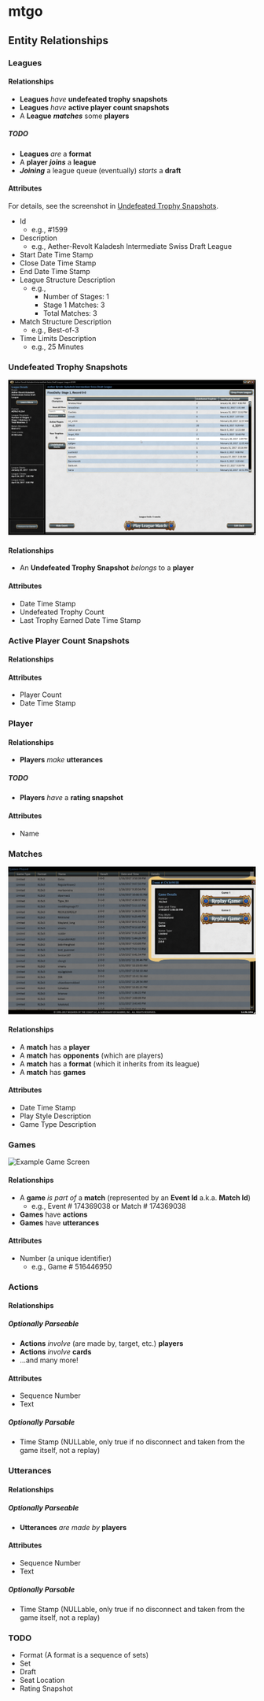 # mtgo
## Entity Relationships
### Leagues
#### Relationships
* **Leagues** _have_ **undefeated trophy snapshots**
* **Leagues** _have_ **active player count snapshots**
* A **League** **_matches_** some **players**
##### TODO
* **Leagues** _are_ a **format**
* A **player** _**joins**_ a **league**
* _**Joining**_ a league queue (eventually) _starts_ a **draft**
#### Attributes
For details, see the screenshot in [Undefeated Trophy Snapshots](#undefeated-trophy-snapshots).
* Id
  * e.g., \#1599
* Description
  * e.g., Aether-Revolt Kaladesh Intermediate Swiss Draft League
* Start Date Time Stamp
* Close Date Time Stamp
* End Date Time Stamp
* League Structure Description
  * e.g., 
    * Number of Stages: 1
    * Stage 1 Matches: 3
    * Total Matches: 3
* Match Structure Description
  * e.g., Best-of-3
* Time Limits Description
  * e.g., 25 Minutes
### Undefeated Trophy Snapshots
![Undefeated Trophy Snapshots](/Screenshots/League%20Screen%202017-03-18%20at%2011.06.09%20PM.png)
#### Relationships
* An **Undefeated Trophy Snapshot** _belongs_ to a **player**
#### Attributes
* Date Time Stamp
* Undefeated Trophy Count
* Last Trophy Earned Date Time Stamp
### Active Player Count Snapshots
#### Relationships
#### Attributes
* Player Count
* Date Time Stamp
### Player
#### Relationships
* **Players** _make_ **utterances**
##### TODO
* **Players** _have_ a **rating snapshot**
#### Attributes
* Name
### Matches
![Match History Screen](/Screenshots/Match%20History%20Screen%20Shot%202017-03-19%20at%2010.30.31%20PM.png)
#### Relationships
* A **match** has a **player**
* A **match** has **opponents** (which are players)
* A **match** has a **format** (which it inherits from its league)
* A **match** has **games**
#### Attributes
* Date Time Stamp
* Play Style Description
* Game Type Description
### Games
![Example Game Screen](/Screenshots/Game%20Screen%20Shot%202017-03-19%20at%2010.51.48%20PM.png)
#### Relationships
* A **game** _is part of_ a **match** (represented by an **Event Id** a.k.a. **Match Id**)
  * e.g., Event # 174369038 or Match # 174369038
* **Games** have **actions**
* **Games** have **utterances**
#### Attributes
* Number (a unique identifier)
  * e.g., Game \# 516446950
### Actions
#### Relationships
##### Optionally Parseable
* **Actions** _involve_ (are made by, target, etc.) **players**
* **Actions** _involve_ **cards**
* ...and many more!
#### Attributes
* Sequence Number
* Text
##### Optionally Parsable
* Time Stamp (NULLable, only true if no disconnect and taken from the game itself, not a replay)
### Utterances
#### Relationships
##### Optionally Parseable
* **Utterances** _are made by_ **players**
#### Attributes
* Sequence Number
* Text
##### Optionally Parsable
* Time Stamp (NULLable, only true if no disconnect and taken from the game itself, not a replay)
### TODO
* Format (A format is a sequence of sets)
* Set
* Draft
* Seat Location
* Rating Snapshot
